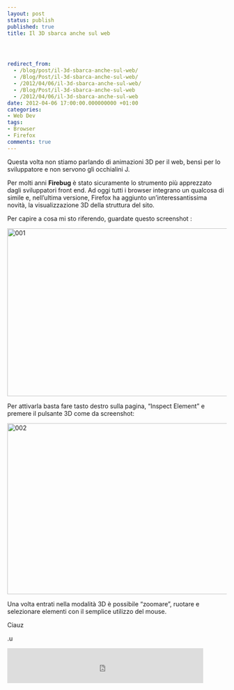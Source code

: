 ```yaml
---
layout: post
status: publish
published: true
title: Il 3D sbarca anche sul web




redirect_from: 
  - /blog/post/il-3d-sbarca-anche-sul-web/
  - /Blog/Post/il-3d-sbarca-anche-sul-web/
  - /2012/04/06/il-3d-sbarca-anche-sul-web/
  - /Blog/Post/il-3d-sbarca-anche-sul-web
  - /2012/04/06/il-3d-sbarca-anche-sul-web
date: 2012-04-06 17:00:00.000000000 +01:00
categories:
- Web Dev
tags:
- Browser
- Firefox
comments: true
---
```

<p>
	Questa volta non stiamo parlando di animazioni 3D per il web, bens&igrave; per lo sviluppatore e non servono gli occhialini J.</p>
<p>
	Per molti anni <strong>Firebug</strong> &egrave; stato sicuramente lo strumento pi&ugrave; apprezzato dagli sviluppatori front end. Ad oggi tutti i browser integrano un qualcosa di simile e, nell&rsquo;ultima versione, Firefox ha aggiunto un&rsquo;interessantissima novit&agrave;, la visualizzazione 3D della struttura del sito.</p>
<p>
	Per capire a cosa mi sto riferendo, guardate questo screenshot :</p>
<p>
	<a href="http://tostring.it/UserFiles/imperugo/001.png"><img alt="001" border="0" height="385" src="http://tostring.it/UserFiles/imperugo/001_thumb_1.png" style="border-top: 0px; border-right: 0px; background-image: none; border-bottom: 0px; padding-top: 0px; padding-left: 0px; border-left: 0px; display: inline; padding-right: 0px" title="001" width="644" /></a></p>
<p>
	Per attivarla basta fare tasto destro sulla pagina, &ldquo;Inspect Element&rdquo; e premere il pulsante 3D come da screenshot:</p>
<p>
	<a href="http://tostring.it/UserFiles/imperugo/002.png"><img alt="002" border="0" height="392" src="http://tostring.it/UserFiles/imperugo/002_thumb_1.png" style="border-top: 0px; border-right: 0px; background-image: none; border-bottom: 0px; padding-top: 0px; padding-left: 0px; border-left: 0px; display: inline; padding-right: 0px" title="002" width="644" /></a></p>
<p>
	Una volta entrati nella modalit&agrave; 3D &egrave; possibile &ldquo;zoomare&rdquo;, ruotare e selezionare elementi con il semplice utilizzo del mouse.</p>
<p>
	Ciauz</p>
<p>
	.u</p>
<p style="height: 20px">
	<iframe allowtransparency="" frameborder="0" scrolling="no" src="http://www.facebook.com/plugins/like.php?href=http://tostring.it/blog/post/il-3d-sbarca-anche-sul-web/&amp;layout=standard&amp;show_faces=false&amp;width=450&amp;action=like&amp;font=verdana&amp;colorscheme=light&amp;height=10" style="border-top: medium none; height: 80px; border-right: medium none; width: 450px; border-bottom: medium none; overflow: hidden; border-left: medium none"></iframe></p>
